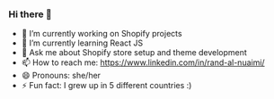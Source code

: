 ### Hi there 👋



- 🔭 I’m currently working on Shopify projects 
- 🌱 I’m currently learning React JS
- 💬 Ask me about Shopify store setup and theme development
- 📫 How to reach me: https://www.linkedin.com/in/rand-al-nuaimi/
- 😄 Pronouns: she/her
- ⚡ Fun fact: I grew up in 5 different countries :)
